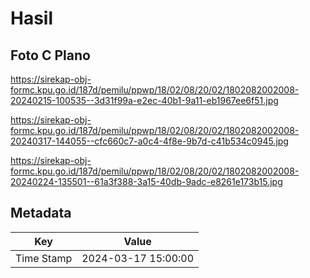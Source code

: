# Hasil

## Foto C Plano

https://sirekap-obj-formc.kpu.go.id/187d/pemilu/ppwp/18/02/08/20/02/1802082002008-20240215-100535--3d31f99a-e2ec-40b1-9a11-eb1967ee6f51.jpg

https://sirekap-obj-formc.kpu.go.id/187d/pemilu/ppwp/18/02/08/20/02/1802082002008-20240317-144055--cfc660c7-a0c4-4f8e-9b7d-c41b534c0945.jpg

https://sirekap-obj-formc.kpu.go.id/187d/pemilu/ppwp/18/02/08/20/02/1802082002008-20240224-135501--61a3f388-3a15-40db-9adc-e8261e173b15.jpg


## Metadata

| Key        | Value               |
| ---------- | ------------------- |
| Time Stamp | 2024-03-17 15:00:00 |



